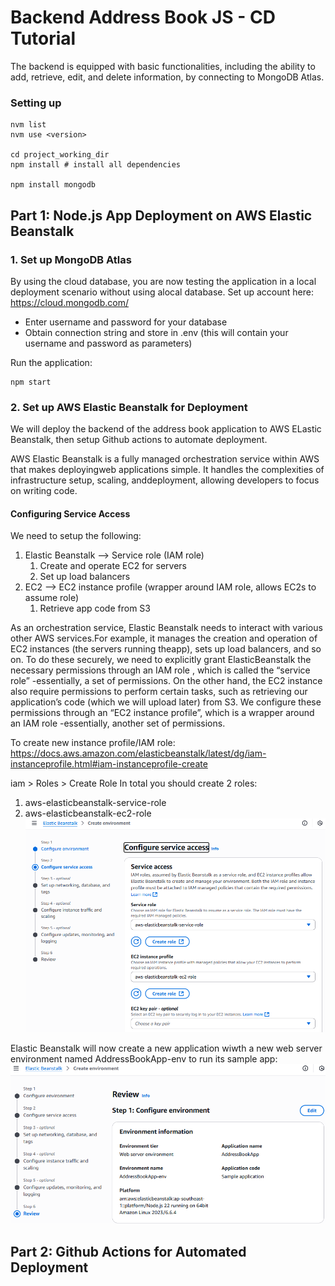 # Backend Address Book JS - CD Tutorial
The backend is equipped with basic functionalities, including the ability to add, retrieve, edit, and delete information, by connecting to  MongoDB Atlas.

### Setting up
```
nvm list
nvm use <version>

cd project_working_dir
npm install # install all dependencies

npm install mongodb
```

## Part 1: Node.js App Deployment on AWS Elastic Beanstalk

### 1. Set up MongoDB Atlas 
By using the cloud database, you are now testing the application in a local deployment scenario without using alocal database.
Set up account here: https://cloud.mongodb.com/
- Enter username and password for your database
- Obtain connection string and store in .env (this will contain your username and password as parameters)

Run the application:
```
npm start
```

### 2. Set up AWS Elastic Beanstalk for Deployment
We will deploy the backend of the address book application to AWS ELastic Beanstalk, then setup Github actions to automate deployment.

AWS Elastic Beanstalk is a fully managed orchestration service within AWS that makes deployingweb applications simple. It handles the complexities of infrastructure setup, scaling, anddeployment, allowing developers to focus on writing code.

#### Configuring Service Access
We need to setup the following:
1. Elastic Beanstalk --> Service role (IAM role)
   1. Create and operate EC2 for servers
   2. Set up load balancers
2. EC2 --> EC2 instance profile (wrapper around IAM role, allows EC2s to assume role)
   1. Retrieve app code from S3

As an orchestration service, Elastic Beanstalk needs to interact with various other AWS services.For example, it manages the creation and operation of EC2 instances (the servers running theapp), sets up load balancers, and so on. To do these securely, we need to explicitly grant ElasticBeanstalk the necessary permissions through an
IAM role , which is called the “service role” -essentially, a set of permissions.
On the other hand, the EC2 instance also require permissions to perform certain tasks, such as retrieving our application’s code (which we will upload later) from S3. We configure these permissions through an “EC2 instance profile”, which is a wrapper around an IAM role -essentially, another set of permissions.

To create new instance profile/IAM role: 
https://docs.aws.amazon.com/elasticbeanstalk/latest/dg/iam-instanceprofile.html#iam-instanceprofile-create

iam > Roles > Create Role
In total you should create 2 roles:
1. aws-elasticbeanstalk-service-role
2. aws-elasticbeanstalk-ec2-role
![alt text](image.png)

Elastic Beanstalk will now create a new application wiwth a new web server environment named AddressBookApp-env to run its sample app:
![alt text](image-1.png)

## Part 2: Github Actions for Automated Deployment